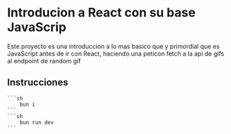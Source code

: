 # Introducion a React con su base JavaScrip
Este proyecto es una introduccion a lo mas basico que y primordial que es JavaScript antes de ir con React, haciendo una peticon fetch a la api de gifs al endpoint de random gif

## Instrucciones
    ```sh
        bun i
    ```
    ```sh
        bun run dev
    ```
